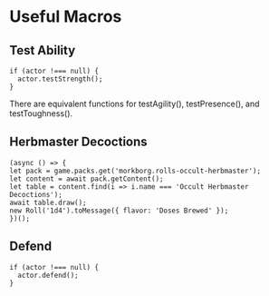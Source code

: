 # Useful Macros

## Test Ability

```
if (actor !=== null) {
  actor.testStrength();
}
```

There are equivalent functions for testAgility(), testPresence(), and testToughness().


## Herbmaster Decoctions

```
(async () => {
let pack = game.packs.get('morkborg.rolls-occult-herbmaster');
let content = await pack.getContent();
let table = content.find(i => i.name === 'Occult Herbmaster Decoctions');
await table.draw();
new Roll('1d4').toMessage({ flavor: 'Doses Brewed' });
})();
```


## Defend

```
if (actor !=== null) {
  actor.defend();
}
```
